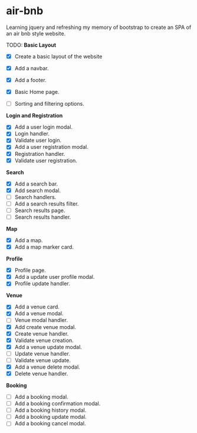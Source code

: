 # air-bnb

Learning jquery and refreshing my memory of bootstrap to create an SPA of an air bnb style website.

TODO:
**Basic Layout**

- [x] Create a basic layout of the website
- [x] Add a navbar.
- [x] Add a footer.
- [x] Basic Home page.
- [ ] Sorting and filtering options.


**Login and Registration**

- [x] Add a user login modal.
- [x] Login handler.
- [x] Validate user login.
- [x] Add a user registration modal.
- [x] Registration handler.
- [x] Validate user registration.

**Search**

- [x] Add a search bar.
- [x] Add search modal.
- [ ] Search handlers.
- [ ] Add a search results filter.
- [ ] Search results page.
- [ ] Search results handler.

**Map**

- [x] Add a map.
- [x] Add a map marker card.

**Profile**

- [x] Profile page.
- [x] Add a update user profile modal.
- [x] Profile update handler.

**Venue**

- [x] Add a venue card.
- [x] Add a venue modal.
- [ ] Venue modal handler.
- [x] Add create venue modal.
- [x] Create venue handler.
- [x] Validate venue creation.
- [x] Add a venue update modal.
- [ ] Update venue handler.
- [ ] Validate venue update.
- [x] Add a venue delete modal.
- [x] Delete venue handler.

**Booking**

- [ ] Add a booking modal.
- [ ] Add a booking confirmation modal.
- [ ] Add a booking history modal.
- [ ] Add a booking update modal.
- [ ] Add a booking cancel modal.
